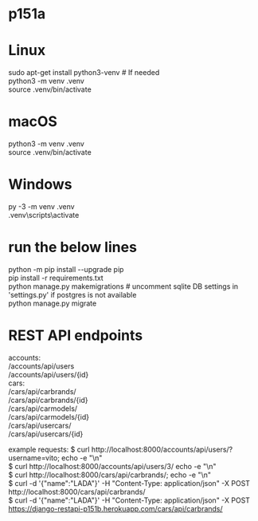 # p151a

# Linux
sudo apt-get install python3-venv    # If needed  
python3 -m venv .venv  
source .venv/bin/activate  

# macOS
python3 -m venv .venv  
source .venv/bin/activate  

# Windows
py -3 -m venv .venv  
.venv\scripts\activate  

# run the below lines
python -m pip install --upgrade pip  
pip install -r requirements.txt  
python manage.py makemigrations    # uncomment sqlite DB settings in 'settings.py' if postgres is not available  
python manage.py migrate  

# REST API endpoints
accounts:  
    /accounts/api/users  
    /accounts/api/users/{id}  
cars:  
    /cars/api/carbrands/  
    /cars/api/carbrands/{id}  
    /cars/api/carmodels/  
    /cars/api/carmodels/{id}  
    /cars/api/usercars/  
    /cars/api/usercars/{id}  

example requests:
    $ curl http://localhost:8000/accounts/api/users/?username=vito; echo -e "\n"  
    $ curl http://localhost:8000/accounts/api/users/3/ echo -e "\n"  
    $ curl http://localhost:8000/cars/api/carbrands/; echo -e "\n"  
    $ curl -d '{"name":"LADA"}' -H "Content-Type: application/json" -X POST http://localhost:8000/cars/api/carbrands/  
    $ curl -d '{"name":"LADA"}' -H "Content-Type: application/json" -X POST https://django-restapi-p151b.herokuapp.com/cars/api/carbrands/  